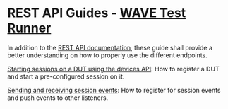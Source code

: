# REST API Guides - [WAVE Test Runner](../../README.md)

In addition to the [REST API documentation](../README.md), these guide shall 
provide a better understanding on how to properly use the different endpoints.

[Starting sessions on a DUT using the devices API](./session-start-devices-api.md):
How to register a DUT and start a pre-configured session on it.

[Sending and receiving session events](./session-events.md):
How to register for session events and push events to other listeners.
